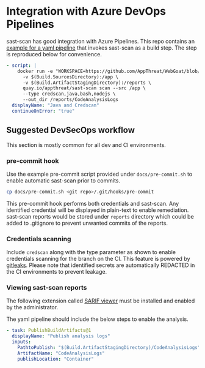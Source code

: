# Integration with Azure DevOps Pipelines

sast-scan has good integration with Azure Pipelines. This repo contains an [example for a yaml pipeline](https://github.com/AppThreat/WebGoat/blob/develop/azure-pipelines.yml) that invokes sast-scan as a build step. The step is reproduced below for convenience.

```yaml
- script: |
    docker run -e "WORKSPACE=https://github.com/AppThreat/WebGoat/blob/$(Build.SourceVersion)" \
      -v $(Build.SourcesDirectory):/app \
      -v $(Build.ArtifactStagingDirectory):/reports \
      quay.io/appthreat/sast-scan scan --src /app \
      --type credscan,java,bash,nodejs \
      --out_dir /reports/CodeAnalysisLogs
  displayName: "Java and Credscan"
  continueOnError: "true"
```

## Suggested DevSecOps workflow

This section is mostly common for all dev and CI environments.

### pre-commit hook

Use the example pre-commit script provided under `docs/pre-commit.sh` to enable automatic sast-scan prior to commits.

```bash
cp docs/pre-commit.sh <git repo>/.git/hooks/pre-commit
```

This pre-commit hook performs both credentials and sast-scan. Any identified credential will be displayed in plain-text to enable remediation. sast-scan reports would be stored under `reports` directory which could be added to .gitignore to prevent unwanted commits of the reports.

### Credentials scanning

Include `credscan` along with the type parameter as shown to enable credentials scanning for the branch on the CI. This feature is powered by [gitleaks](https://github.com/zricethezav/gitleaks). Please note that identified secrets are automatically REDACTED in the CI environments to prevent leakage.

### Viewing sast-scan reports

The following extension called [SARIF viewer](https://marketplace.visualstudio.com/items?itemName=sariftools.sarif-viewer-build-tab) must be installed and enabled by the administrator.

The yaml pipeline should include the below steps to enable the analysis.

```yaml
- task: PublishBuildArtifacts@1
  displayName: "Publish analysis logs"
  inputs:
    PathtoPublish: "$(Build.ArtifactStagingDirectory)/CodeAnalysisLogs"
    ArtifactName: "CodeAnalysisLogs"
    publishLocation: "Container"
```

